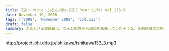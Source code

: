 ```yaml
---
title: 石川・ホンマ・ぶるんのBe-SIDE Your Life! vol.133-3
date: November 19, 2008
tags: ['2008', 'November 2008', 'vol.133']
draft: false
summary: ぶるんさん収録日は、なんと朝方から原稿を執筆していたそうな。金融危機の世相を背に、この人のバブルは膨らんでいるようであり、ビーサイメンバーとしては悲しい限りである。（収録前の会話より抜粋）NAMAE
---
```


http://project-phi.ddo.jp/ishikawa/ishikawa133_3.mp3
